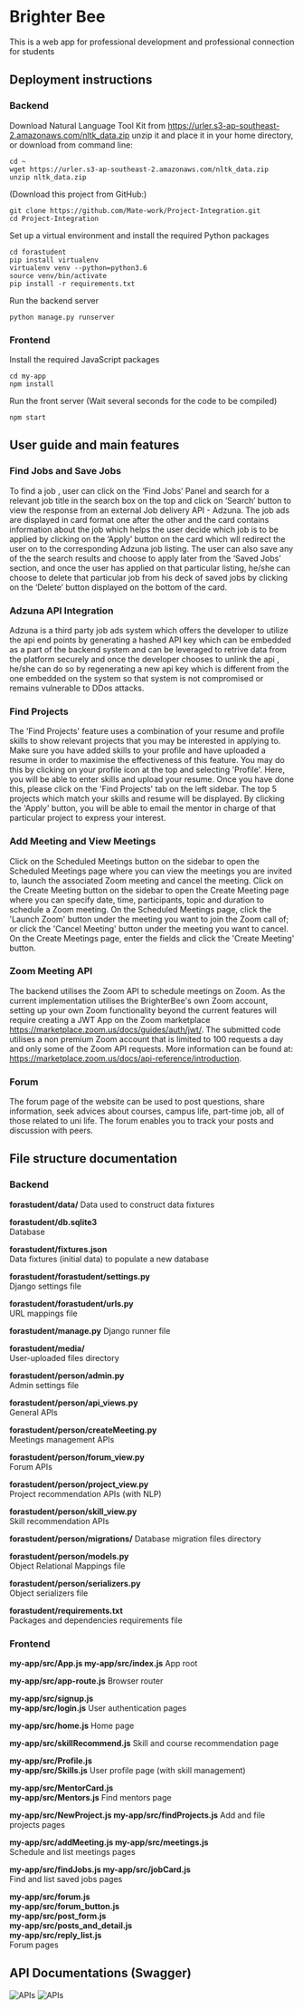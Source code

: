 # Brighter Bee
  
This is a web app for professional development and professional connection for students
  
## Deployment instructions 

### Backend 

Download Natural Language Tool Kit 
from https://urler.s3-ap-southeast-2.amazonaws.com/nltk_data.zip
unzip it and place it in your home directory,
or download from command line:
```
cd ~
wget https://urler.s3-ap-southeast-2.amazonaws.com/nltk_data.zip
unzip nltk_data.zip
```

(Download this project from GitHub:)
```
git clone https://github.com/Mate-work/Project-Integration.git
cd Project-Integration
```

Set up a virtual environment 
and install the required Python packages
``` 
cd forastudent  
pip install virtualenv  
virtualenv venv --python=python3.6  
source venv/bin/activate  
pip install -r requirements.txt  
```

Run the backend server
```
python manage.py runserver  
```  
  
### Frontend  
  
Install the required JavaScript packages
```  
cd my-app  
npm install 
```

Run the front server
(Wait several seconds for the code to be compiled)
```
npm start  
```  



## User guide and main features

### Find Jobs and Save Jobs
To find a job , user can click on the ‘Find Jobs’ Panel and search for a relevant job title in the search box on the top and click on ‘Search’ button to view the response from an external Job delivery API - Adzuna.
The job ads are displayed in card format one after the other and the card contains information about the job which helps the user decide which job is to be applied by clicking on the ‘Apply’ button on the card which wll redirect the user on to the corresponding Adzuna job listing.
The user can also save any of the the search results and choose to apply later from the ‘Saved Jobs’ section, and once the user 
has applied on that particular listing, he/she can choose to delete that particular job from his deck of saved jobs by clicking on the
‘Delete’ button displayed on the bottom of the card.

### Adzuna API Integration
Adzuna is a third party job ads system which offers the developer to utilize the api end points by generating a hashed API key which can be embedded as a part of the backend system and can be leveraged to retrive data from the platform securely and once the developer chooses to unlink the api , he/she can do so by regenerating a new api key which is different from the one embedded on the system so that system is not compromised or remains vulnerable to DDos attacks.

### Find Projects
The 'Find Projects' feature uses a combination of your resume and profile skills to show relevant projects that you may be interested in applying to. Make sure you have added skills to your profile and have uploaded a resume in order to maximise the effectiveness of this feature. You may do this by clicking on your profile icon at the top and selecting 'Profile'. Here, you will be able to enter skills and upload your resume. Once you have done this, please click on the 'Find Projects' tab on the left sidebar. The top 5 projects which match your skills and resume will be displayed. By clicking the 'Apply' button, you will be able to email the mentor in charge of that particular project to express your interest.

### Add Meeting and View Meetings
Click on the Scheduled Meetings button on the sidebar to open the Scheduled Meetings page where you can view
the meetings you are invited to, launch the associated Zoom meeting and cancel the meeting.
Click on the Create Meeting button on the sidebar to open the Create Meeting page where you can specify date, time, participants,
topic and duration to schedule a Zoom meeting.
On the Scheduled Meetings page, click the 'Launch Zoom' button under the meeting you want to join the Zoom call of; or click the 'Cancel Meeting' button under the meeting you want to cancel.
On the Create Meetings page, enter the fields and click the 'Create Meeting' button.

### Zoom Meeting API
The backend utilises the Zoom API to schedule meetings on Zoom. As the current implementation utilises the BrighterBee's own Zoom account, setting up your own Zoom functionality beyond the current features will require creating a JWT App on the Zoom marketplace https://marketplace.zoom.us/docs/guides/auth/jwt/. The submitted code utilises a non premium Zoom account that is limited to 100 requests a day and only some of the Zoom API requests. More information can be found at: https://marketplace.zoom.us/docs/api-reference/introduction.

### Forum
The forum page of the website can be used to post questions, share information, seek advices about courses, campus life, part-time job, all of those related to uni life.  The forum enables you to track your posts and discussion with peers.


  
## File structure documentation
  
### Backend  

**forastudent/data/**
Data used to construct data fixtures

**forastudent/db.sqlite3**  
Database  
  
**forastudent/fixtures.json**  
Data fixtures (initial data) to populate a new database  
  
**forastudent/forastudent/settings.py**  
Django settings file
  
**forastudent/forastudent/urls.py**  
URL mappings file
  
**forastudent/manage.py**
Django runner file  
 
**forastudent/media/**  
User-uploaded files directory
  
**forastudent/person/admin.py**  
Admin settings file
  
**forastudent/person/api_views.py**  
General APIs
   
**forastudent/person/createMeeting.py**  
Meetings management APIs
  
**forastudent/person/forum_view.py**  
Forum APIs

**forastudent/person/project_view.py**  
Project recommendation APIs (with NLP)

**forastudent/person/skill_view.py**  
Skill recommendation APIs
  
**forastudent/person/migrations/**
Database migration files directory
  
**forastudent/person/models.py**  
Object Relational Mappings file
  
**forastudent/person/serializers.py**  
Object serializers file
  
**forastudent/requirements.txt**  
Packages and dependencies requirements file
  
  
### Frontend  

**my-app/src/App.js
my-app/src/index.js**
App root

**my-app/src/app-route.js** 
Browser router

 **my-app/src/signup.js**   
**my-app/src/login.js**
User authentication pages

**my-app/src/home.js**
Home page

**my-app/src/skillRecommend.js**
Skill and course recommendation page

**my-app/src/Profile.js  
my-app/src/Skills.js**
User profile page (with skill management)

**my-app/src/MentorCard.js  
my-app/src/Mentors.js** 
Find mentors page

**my-app/src/NewProject.js 
my-app/src/findProjects.js**
Add and file projects pages
  
**my-app/src/addMeeting.js
my-app/src/meetings.js**  
Schedule and list meetings pages
 
**my-app/src/findJobs.js 
my-app/src/jobCard.js**  
Find and list saved jobs pages
  
**my-app/src/forum.js  
my-app/src/forum_button.js  
my-app/src/post_form.js  
my-app/src/posts_and_detail.js  
my-app/src/reply_list.js**  
Forum pages


## API Documentations (Swagger)
![APIs](https://urler.s3-ap-southeast-2.amazonaws.com/api1.jpg)
![APIs](https://urler.s3-ap-southeast-2.amazonaws.com/api2.jpg)
